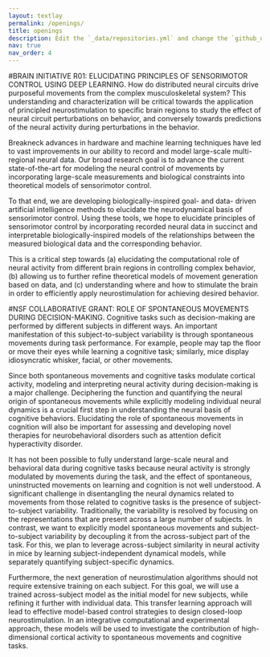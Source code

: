 ```yaml
---
layout: textlay
permalink: /openings/
title: openings
description: Edit the `_data/repositories.yml` and change the `github_users` and `github_repos` lists to include your own GitHub profile and repositories.
nav: true
nav_order: 4
---
```



#BRAIN INITIATIVE R01: ELUCIDATING PRINCIPLES OF SENSORIMOTOR CONTROL USING DEEP LEARNING.
How do distributed neural circuits drive purposeful movements from the complex musculoskeletal system? This understanding and characterization will be critical towards the application of principled neurostimulation to specific brain regions to study the effect of neural circuit perturbations on behavior, and conversely towards predictions of the neural activity during perturbations in the behavior.

Breakneck advances in hardware and machine learning techniques have led to vast improvements in our ability to record and model large-scale multi-regional neural data. Our broad research goal is to advance the current state-of-the-art for modeling the neural control of movements by incorporating large-scale measurements and biological constraints into theoretical models of sensorimotor control.

To that end, we are developing biologically-inspired goal- and data- driven artificial intelligence methods to elucidate the neurodynamical basis of sensorimotor control. Using these tools, we hope to elucidate principles of sensorimotor control by incorporating recorded neural data in succinct and interpretable biologically-inspired models of the relationships between the measured biological data and the corresponding behavior.

This is a critical step towards (a) elucidating the computational role of neural activity from different brain regions in controlling complex behavior, (b) allowing us to further refine theoretical models of movement generation based on data, and (c) understanding where and how to stimulate the brain in order to efficiently apply neurostimulation for achieving desired behavior. 


#NSF COLLABORATIVE GRANT: ROLE OF SPONTANEOUS MOVEMENTS DURING DECISION-MAKING.
Cognitive tasks such as decision-making are performed by different subjects in different ways. An important manifestation of this subject-to-subject variability is through spontaneous movements during task performance. For example, people may tap the floor or move their eyes while learning a cognitive task; similarly, mice display idiosyncratic whisker, facial, or other movements.

Since both spontaneous movements and cognitive tasks modulate cortical activity, modeling and interpreting neural activity during decision-making is a major challenge. Deciphering the function and quantifying the neural origin of spontaneous movements while explicitly modeling individual neural dynamics is a crucial first step in understanding the neural basis of cognitive behaviors. Elucidating the role of spontaneous movements in cognition will also be important for assessing and developing novel therapies for neurobehavioral disorders such as attention deficit hyperactivity disorder.

It has not been possible to fully understand large-scale neural and behavioral data during cognitive tasks because neural activity is strongly modulated by movements during the task, and the effect of spontaneous, uninstructed movements on learning and cognition is not well understood. A significant challenge in disentangling the neural dynamics related to movements from those related to cognitive tasks is the presence of subject-to-subject variability. Traditionally, the variability is resolved by focusing on the representations that are present across a large number of subjects. In contrast, we want to explicitly model spontaneous movements and subject-to-subject variability by decoupling it from the across-subject part of the task. For this, we plan to leverage across-subject similarity in neural activity in mice by learning subject-independent dynamical models, while separately quantifying subject-specific dynamics.

Furthermore, the next generation of neurostimulation algorithms should not require extensive training on each subject. For this goal, we will use a trained across-subject model as the initial model for new subjects, while refining it further with individual data. This transfer learning approach will lead to effective model-based control strategies to design closed-loop neurostimulation. In an integrative computational and experimental approach, these models will be used to investigate the contribution of high-dimensional cortical activity to spontaneous movements and cognitive tasks.
